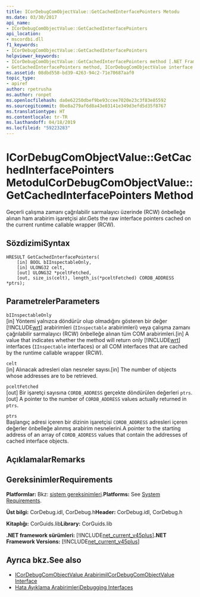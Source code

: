 ```yaml
---
title: ICorDebugComObjectValue::GetCachedInterfacePointers Metodu
ms.date: 03/30/2017
api_name:
- ICorDebugComObjectValue::GetCachedInterfacePointers
api_location:
- mscordbi.dll
f1_keywords:
- ICorDebugComObjectValue::GetCachedInterfacePointers
helpviewer_keywords:
- ICorDebugComObjectValue::GetCachedInterfacePointers method [.NET Framework debugging]
- GetCachedInterfacePointers method, ICorDebugComObjectValue interface [.NET Framework debugging]
ms.assetid: 08dbd558-bd39-4263-94c2-71e70687aaf0
topic_type:
- apiref
author: rpetrusha
ms.author: ronpet
ms.openlocfilehash: da0e62250dbef9be93ccee7020e23c3f83e85592
ms.sourcegitcommit: 0be8a279af6d8a43e03141e349d3efd5d35f8767
ms.translationtype: HT
ms.contentlocale: tr-TR
ms.lasthandoff: 04/18/2019
ms.locfileid: "59223283"
---
```

# <a name="icordebugcomobjectvaluegetcachedinterfacepointers-method"></a><span data-ttu-id="76e92-102">ICorDebugComObjectValue::GetCachedInterfacePointers Metodu</span><span class="sxs-lookup"><span data-stu-id="76e92-102">ICorDebugComObjectValue::GetCachedInterfacePointers Method</span></span>
<span data-ttu-id="76e92-103">Geçerli çalışma zamanı çağrılabilir sarmalayıcı üzerinde (RCW) önbelleğe alınan ham arabirim işaretçisi alır.</span><span class="sxs-lookup"><span data-stu-id="76e92-103">Gets the raw interface pointers cached on the current runtime callable wrapper (RCW).</span></span>  
  
## <a name="syntax"></a><span data-ttu-id="76e92-104">Sözdizimi</span><span class="sxs-lookup"><span data-stu-id="76e92-104">Syntax</span></span>  
  
```  
HRESULT GetCachedInterfacePointers(  
    [in] BOOL bIInspectableOnly,  
    [in] ULONG32 celt,  
    [out] ULONG32 *pceltFetched,  
    [out, size_is(celt), length_is(*pceltFetched) CORDB_ADDRESS *ptrs);  
```  
  
## <a name="parameters"></a><span data-ttu-id="76e92-105">Parametreler</span><span class="sxs-lookup"><span data-stu-id="76e92-105">Parameters</span></span>  
 `bIInspectableOnly`  
 <span data-ttu-id="76e92-106">[in] Yöntemi yalnızca döndürür olup olmadığını gösteren bir değer [!INCLUDE[wrt](../../../../includes/wrt-md.md)] arabirimleri (`IInspectable` arabirimleri) veya çalışma zamanı çağrılabilir sarmalayıcı (RCW) önbelleğe alınan tüm COM arabirimleri.</span><span class="sxs-lookup"><span data-stu-id="76e92-106">[in] A value that indicates whether the method will return only [!INCLUDE[wrt](../../../../includes/wrt-md.md)] interfaces (`IInspectable` interfaces) or all COM interfaces that are cached by the runtime callable wrapper (RCW).</span></span>  
  
 `celt`  
 <span data-ttu-id="76e92-107">[in] Alınacak adresleri olan nesneler sayısı.</span><span class="sxs-lookup"><span data-stu-id="76e92-107">[in] The number of objects whose addresses are to be retrieved.</span></span>  
  
 `pceltFetched`  
 <span data-ttu-id="76e92-108">[out] Bir işaretçi sayısına `CORDB_ADDRESS` gerçekte döndürülen değerleri `ptrs`.</span><span class="sxs-lookup"><span data-stu-id="76e92-108">[out] A pointer to the number of `CORDB_ADDRESS` values actually returned in `ptrs`.</span></span>  
  
 `ptrs`  
 <span data-ttu-id="76e92-109">Başlangıç adresi içeren bir dizinin işaretçisi `CORDB_ADDRESS` adresleri içeren değerler önbelleğe alınmış arabirim nesnelerini.</span><span class="sxs-lookup"><span data-stu-id="76e92-109">A pointer to the starting address of an array of `CORDB_ADDRESS` values that contain the addresses of cached interface objects.</span></span>  
  
## <a name="remarks"></a><span data-ttu-id="76e92-110">Açıklamalar</span><span class="sxs-lookup"><span data-stu-id="76e92-110">Remarks</span></span>  
  
## <a name="requirements"></a><span data-ttu-id="76e92-111">Gereksinimler</span><span class="sxs-lookup"><span data-stu-id="76e92-111">Requirements</span></span>  
 <span data-ttu-id="76e92-112">**Platformlar:** Bkz: [sistem gereksinimleri](../../../../docs/framework/get-started/system-requirements.md).</span><span class="sxs-lookup"><span data-stu-id="76e92-112">**Platforms:** See [System Requirements](../../../../docs/framework/get-started/system-requirements.md).</span></span>  
  
 <span data-ttu-id="76e92-113">**Üst bilgi:** CorDebug.idl, CorDebug.h</span><span class="sxs-lookup"><span data-stu-id="76e92-113">**Header:** CorDebug.idl, CorDebug.h</span></span>  
  
 <span data-ttu-id="76e92-114">**Kitaplığı:** CorGuids.lib</span><span class="sxs-lookup"><span data-stu-id="76e92-114">**Library:** CorGuids.lib</span></span>  
  
 <span data-ttu-id="76e92-115">**.NET framework sürümleri:** [!INCLUDE[net_current_v45plus](../../../../includes/net-current-v45plus-md.md)]</span><span class="sxs-lookup"><span data-stu-id="76e92-115">**.NET Framework Versions:** [!INCLUDE[net_current_v45plus](../../../../includes/net-current-v45plus-md.md)]</span></span>  
  
## <a name="see-also"></a><span data-ttu-id="76e92-116">Ayrıca bkz.</span><span class="sxs-lookup"><span data-stu-id="76e92-116">See also</span></span>

- [<span data-ttu-id="76e92-117">ICorDebugComObjectValue Arabirimi</span><span class="sxs-lookup"><span data-stu-id="76e92-117">ICorDebugComObjectValue Interface</span></span>](../../../../docs/framework/unmanaged-api/debugging/icordebugcomobjectvalue-interface.md)
- [<span data-ttu-id="76e92-118">Hata Ayıklama Arabirimleri</span><span class="sxs-lookup"><span data-stu-id="76e92-118">Debugging Interfaces</span></span>](../../../../docs/framework/unmanaged-api/debugging/debugging-interfaces.md)
